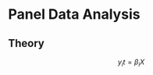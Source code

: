 # Panel Data Analysis
## Theory
<script type="text/javascript" src="http://cdn.mathjax.org/mathjax/latest/MathJax.js?config=default"> </script>
$$ y_it = \beta_iX  $$
